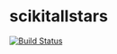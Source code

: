 # scikitallstars

[![Build Status](https://secure.travis-ci.com/maskot1977/scikitallstars.png)](https://travis-ci.com/github/maskot1977/scikitallstars/)
